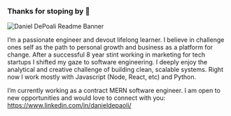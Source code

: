 ### Thanks for stoping by 👋

<img src="https://ddpgithubprojects.s3-us-west-2.amazonaws.com/GitHero.jpg" alt="Daniel DePoali Readme Banner">

I’m a passionate engineer and devout lifelong learner.  I believe in challenge ones self as the path to personal growth and business as a platform for change.  After a successful 8 year stint working in marketing for tech startups I shifted my gaze to software engineering.  I deeply enjoy the analytical and creative challenge of building clean, scalable systems.  Right now I work mostly with Javascript (Node, React, etc) and Python.

I’m currently working as a contract MERN software engineer.  I am open to new opportunities and would love to connect with you:  https://www.linkedin.com/in/danieldepaoli/

<!--
**DanDePaoli/DanDePaoli** is a ✨ _special_ ✨ repository because its `README.md` (this file) appears on your GitHub profile.

Here are some ideas to get you started:

- 🔭 I’m currently working on ...
- 🌱 I’m currently learning ...
- 👯 I’m looking to collaborate on ...
- 🤔 I’m looking for help with ...
- 💬 Ask me about ...
- 📫 How to reach me: ...
- 😄 Pronouns: ...
- ⚡ Fun fact: ...
-->
